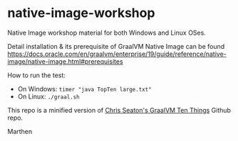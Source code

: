 # native-image-workshop
Native Image workshop material for both Windows and Linux OSes.

Detail installation & its prerequisite of GraalVM Native Image can be found https://docs.oracle.com/en/graalvm/enterprise/19/guide/reference/native-image/native-image.html#prerequisites 

How to run the test:
- On Windows: <code>timer "java TopTen large.txt"</code>
- On Linux: <code>./graal.sh</code>

This repo is a minified version of [Chris Seaton's GraalVM Ten Things](https://github.com/chrisseaton/graalvm-ten-things)  Github repo.

Marthen
